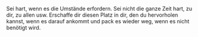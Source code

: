---
---

Sei hart, wenn es die Umstände erfordern.  Sei nicht die ganze Zeit hart, zu dir, zu allen usw.  Erschaffe dir diesen Platz in dir, den du hervorholen kannst, wenn es darauf ankommt und pack es wieder weg, wenn es nicht benötigt wird.  
